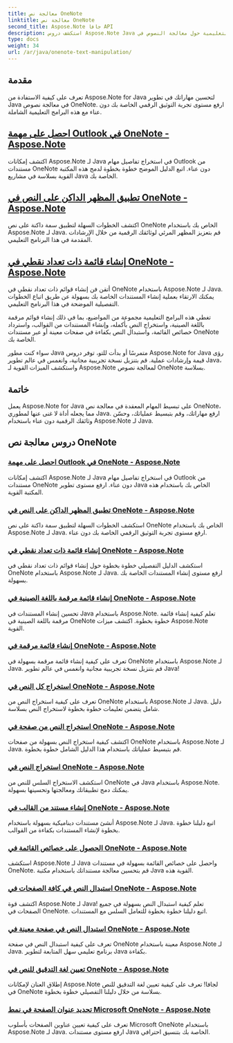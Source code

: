 ```yaml
---
title: معالجة نص OneNote
linktitle: معالجة نص OneNote
second_title: Aspose.Note جافا API
description: استكشف دروس Aspose.Note Java التعليمية حول معالجة النصوص في OneNote. اكتشف طرقًا فعالة لمهام مثل استخراج النص وتطبيق السمات وإنشاء القوائم والمزيد.
type: docs
weight: 34
url: /ar/java/onenote-text-manipulation/
---
```


## مقدمة

تعرف على كيفية الاستفادة من Aspose.Note for Java لتحسين مهاراتك في تطوير Java في معالجة نصوص OneNote. ارفع مستوى تجربة التوثيق الرقمي الخاصة بك دون عناء مع هذه البرامج التعليمية الشاملة.

##  [احصل على مهمة Outlook في OneNote - Aspose.Note](./get-outlook-task/)
اكتشف إمكانات Aspose.Note لـ Java في استخراج تفاصيل مهام Outlook من مستندات OneNote دون عناء. اتبع الدليل الموضح خطوة بخطوة لدمج هذه المكتبة القوية بسلاسة في مشاريع Java الخاصة بك.

## [تطبيق المظهر الداكن على النص في OneNote - Aspose.Note](./apply-dark-theme/)
اكتشف الخطوات السهلة لتطبيق سمة داكنة على نص OneNote الخاص بك باستخدام Aspose.Note لـ Java. قم بتعزيز المظهر المرئي لوثائقك الرقمية من خلال الإرشادات المقدمة في هذا البرنامج التعليمي.

## [إنشاء قائمة ذات تعداد نقطي في OneNote - Aspose.Note](./create-bulleted-list/)
أتقن فن إنشاء قوائم ذات تعداد نقطي في OneNote باستخدام Aspose.Note لـ Java. يمكنك الارتقاء بعملية إنشاء المستندات الخاصة بك بسهولة عن طريق اتباع الخطوات التفصيلية الموضحة في هذا البرنامج التعليمي.

تغطي هذه البرامج التعليمية مجموعة من المواضيع، بما في ذلك إنشاء قوائم مرقمة باللغة الصينية، واستخراج النص بأكمله، وإنشاء المستندات من القوالب، واسترداد خصائص القائمة، واستبدال النص بكفاءة في صفحات معينة أو عبر مستندات OneNote الخاصة بك.

سواء كنت مطور Java متمرسًا أو بدأت للتو، توفر دروس Aspose.Note for Java رؤى قيمة وإرشادات عملية. قم بتنزيل نسخة تجريبية مجانية، وانغمس في عالم تطوير Java، واستكشف الميزات القوية لـ Aspose.Note لمعالجة نصوص OneNote بسلاسة.

## خاتمة
يعمل Aspose.Note for Java على تبسيط المهام المعقدة في معالجة نص OneNote، مما يجعله أداة لا غنى عنها لمطوري Java. ارفع مهاراتك، وقم بتبسيط عملياتك، وحسّن وثائقك الرقمية دون عناء باستخدام Aspose.Note لـ Java.
## دروس معالجة نص OneNote
### [احصل على مهمة Outlook في OneNote - Aspose.Note](./get-outlook-task/)
اكتشف إمكانات Aspose.Note لـ Java في استخراج تفاصيل مهام Outlook من مستندات OneNote دون عناء. ارفع مستوى تطوير Java الخاص بك باستخدام هذه المكتبة القوية.
### [تطبيق المظهر الداكن على النص في OneNote - Aspose.Note](./apply-dark-theme/)
استكشف الخطوات السهلة لتطبيق سمة داكنة على نص OneNote الخاص بك باستخدام Aspose.Note لـ Java. ارفع مستوى تجربة التوثيق الرقمي الخاصة بك دون عناء.
### [إنشاء قائمة ذات تعداد نقطي في OneNote - Aspose.Note](./create-bulleted-list/)
استكشف الدليل التفصيلي خطوة بخطوة حول إنشاء قوائم ذات تعداد نقطي في OneNote باستخدام Aspose.Note لـ Java. ارفع مستوى إنشاء المستندات الخاصة بك بسهولة.
### [إنشاء قائمة مرقمة باللغة الصينية في OneNote - Aspose.Note](./create-chinese-numbered-list/)
تحسين إنشاء المستندات في Java باستخدام Aspose.Note. تعلم كيفية إنشاء قائمة مرقمة باللغة الصينية في OneNote خطوة بخطوة. اكتشف ميزات Aspose.Note القوية.
### [إنشاء قائمة مرقمة في OneNote - Aspose.Note](./create-numbered-list/)
تعرف على كيفية إنشاء قائمة مرقمة بسهولة في OneNote باستخدام Aspose.Note لـ Java. قم بتنزيل نسخة تجريبية مجانية وانغمس في عالم تطوير Java!
### [استخراج كل النص في OneNote - Aspose.Note](./extract-all-text/)
تعرف على كيفية استخراج النص من OneNote باستخدام Aspose.Note لـ Java. دليل شامل يتضمن تعليمات خطوة بخطوة لاستخراج النص بسلاسة.
### [استخراج النص من صفحة في OneNote - Aspose.Note](./extract-text-from-a-page/)
اكتشف كيفية استخراج النص بسهولة من صفحات OneNote باستخدام Aspose.Note لـ Java. قم بتبسيط عملياتك باستخدام هذا الدليل الشامل خطوة بخطوة.
### [استخراج النص في OneNote - Aspose.Note](./extract-text/)
استكشف الاستخراج السلس للنص من OneNote في Java باستخدام Aspose.Note. يمكنك دمج تطبيقاتك ومعالجتها وتحسينها بسهولة.
### [إنشاء مستند من القالب في OneNote - Aspose.Note](./generate-document-from-template/)
أنشئ مستندات ديناميكية بسهولة باستخدام Aspose.Note لـ Java. اتبع دليلنا خطوة بخطوة لإنشاء المستندات بكفاءة من القوالب.
### [الحصول على خصائص القائمة في OneNote - Aspose.Note](./get-list-properties/)
استكشف Aspose.Note لـ Java واحصل على خصائص القائمة بسهولة في مستندات OneNote. قم بتحسين معالجة مستنداتك باستخدام مكتبة Java القوية هذه.
### [استبدال النص في كافة الصفحات في OneNote - Aspose.Note](./replace-text-on-all-pages/)
اكتشف قوة Aspose.Note لـ Java! تعلم كيفية استبدال النص بسهولة في جميع الصفحات في OneNote. اتبع دليلنا خطوة بخطوة للتعامل السلس مع المستندات.
### [استبدال النص في صفحة معينة في OneNote - Aspose.Note](./replace-text-on-particular-page/)
تعرف على كيفية استبدال النص في صفحة OneNote معينة باستخدام Aspose.Note لـ Java. برنامج تعليمي سهل المتابعة لتطوير Java بكفاءة.
### [تعيين لغة التدقيق للنص في OneNote - Aspose.Note](./set-proofing-language-for-text/)
إطلاق العنان لإمكانات Aspose.Note لجافا! تعرف على كيفية تعيين لغة التدقيق للنص في OneNote بسلاسة من خلال دليلنا التفصيلي خطوة بخطوة.
### [تحديد عنوان الصفحة في نمط Microsoft OneNote - Aspose.Note](./setting-page-title-in-microsoft-onenote-style/)
تعرف على كيفية تعيين عناوين الصفحات بأسلوب Microsoft OneNote باستخدام Aspose.Note لـ Java. ارفع مستوى مستندات Java الخاصة بك بتنسيق احترافي.